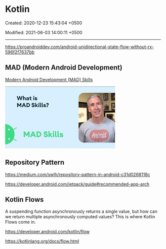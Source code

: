 # Kotlin

Created: 2020-12-23 15:43:04 +0500

Modified: 2021-06-03 14:00:11 +0500

---

<https://proandroiddev.com/android-unidirectional-state-flow-without-rx-596f2f7637bb>

## MAD (Modern Android Development)

[Modern Android Development (MAD) Skills](https://www.youtube.com/playlist?list=PLWz5rJ2EKKc91i2QT8qfrfKgLNlJiG1z7)

![image](media/Android_Kotlin-image1.jpg)

## Repository Pattern

<https://medium.com/swlh/repository-pattern-in-android-c31d0268118c>

<https://developer.android.com/jetpack/guide#recommended-app-arch>

## Kotlin Flows

A suspending function asynchronously returns a single value, but how can we return multiple asynchronously computed values? This is where Kotlin Flows come in.

<https://developer.android.com/kotlin/flow>

<https://kotlinlang.org/docs/flow.html>
